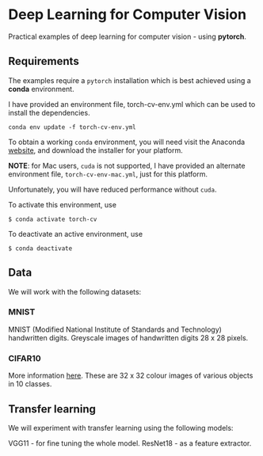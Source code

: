 # Deep Learning for Computer Vision

Practical examples of deep learning for computer vision - using **pytorch**.

## Requirements

The examples require a `pytorch` installation which is best achieved using a **conda** environment.

I have provided an environment file, torch-cv-env.yml which can be used to install the dependencies.

    conda env update -f torch-cv-env.yml

To obtain a working `conda` environment, you will need visit the Anaconda
[website](https://www.anaconda.com/products/individual),
and download the installer for your platform.

**NOTE**: for Mac users, `cuda` is not supported,
I have provided an alternate environment file, `torch-cv-env-mac.yml`, just for this platform.

Unfortunately, you will have reduced performance without `cuda`.

To activate this environment, use

    $ conda activate torch-cv

To deactivate an active environment, use

    $ conda deactivate

## Data

We will work with the following datasets:

### MNIST

MNIST (Modified National Institute of Standards and Technology) handwritten digits.
Greyscale images of handwritten digits 28 x 28 pixels.

### CIFAR10

More information [here](https://www.cs.toronto.edu/~kriz/cifar.html).
These are 32 x 32 colour images of various objects in 10 classes.

## Transfer learning

We will experiment with transfer learning using the following models:

VGG11 - for fine tuning the whole model.
ResNet18 - as a feature extractor.
